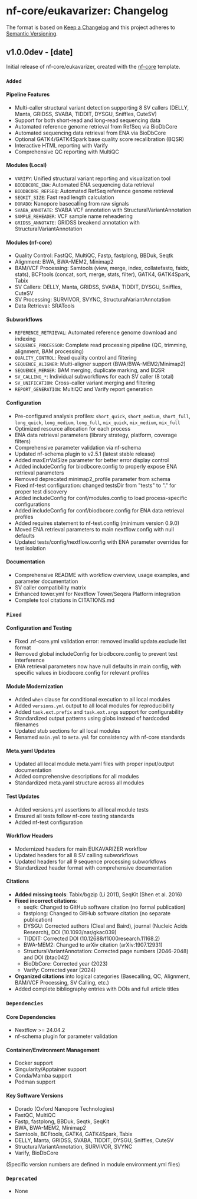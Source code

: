 # nf-core/eukavarizer: Changelog

The format is based on [Keep a Changelog](https://keepachangelog.com/en/1.0.0/)
and this project adheres to [Semantic Versioning](https://semver.org/spec/v2.0.0.html).

## v1.0.0dev - [date]

Initial release of nf-core/eukavarizer, created with the [nf-core](https://nf-co.re/) template.

### `Added`

#### Pipeline Features
- Multi-caller structural variant detection supporting 8 SV callers (DELLY, Manta, GRIDSS, SVABA, TIDDIT, DYSGU, Sniffles, CuteSV)
- Support for both short-read and long-read sequencing data
- Automated reference genome retrieval from RefSeq via BioDbCore
- Automated sequencing data retrieval from ENA via BioDbCore
- Optional GATK4/GATK4Spark base quality score recalibration (BQSR)
- Interactive HTML reporting with Varify
- Comprehensive QC reporting with MultiQC

#### Modules (Local)
- `VARIFY`: Unified structural variant reporting and visualization tool
- `BIODBCORE_ENA`: Automated ENA sequencing data retrieval
- `BIODBCORE_REFSEQ`: Automated RefSeq reference genome retrieval
- `SEQKIT_SIZE`: Fast read length calculation
- `DORADO`: Nanopore basecalling from raw signals
- `SVABA_ANNOTATE`: SVABA VCF annotation with StructuralVariantAnnotation
- `SAMPLE_REHEADER`: VCF sample name reheadering
- `GRIDSS_ANNOTATE`: GRIDSS breakend annotation with StructuralVariantAnnotation

#### Modules (nf-core)
- Quality Control: FastQC, MultiQC, Fastp, fastplong, BBDuk, Seqtk
- Alignment: BWA, BWA-MEM2, Minimap2
- BAM/VCF Processing: Samtools (view, merge, index, collatefastq, faidx, stats), BCFtools (concat, sort, merge, stats, filter), GATK4, GATK4Spark, Tabix
- SV Callers: DELLY, Manta, GRIDSS, SVABA, TIDDIT, DYSGU, Sniffles, CuteSV
- SV Processing: SURVIVOR, SVYNC, StructuralVariantAnnotation
- Data Retrieval: SRATools

#### Subworkflows
- `REFERENCE_RETRIEVAL`: Automated reference genome download and indexing
- `SEQUENCE_PROCESSOR`: Complete read processing pipeline (QC, trimming, alignment, BAM processing)
- `QUALITY_CONTROL`: Read quality control and filtering
- `SEQUENCE_ALIGNER`: Multi-aligner support (BWA/BWA-MEM2/Minimap2)
- `SEQUENCE_MERGER`: BAM merging, duplicate marking, and BQSR
- `SV_CALLING_*`: Individual subworkflows for each SV caller (8 total)
- `SV_UNIFICATION`: Cross-caller variant merging and filtering
- `REPORT_GENERATION`: MultiQC and Varify report generation

#### Configuration
- Pre-configured analysis profiles: `short_quick`, `short_medium`, `short_full`, `long_quick`, `long_medium`, `long_full`, `mix_quick`, `mix_medium`, `mix_full`
- Optimized resource allocation for each process
- ENA data retrieval parameters (library strategy, platform, coverage filters)
- Comprehensive parameter validation via nf-schema
- Updated nf-schema plugin to v2.5.1 (latest stable release)
- Added maxErrValSize parameter for better error display control
- Added includeConfig for biodbcore.config to properly expose ENA retrieval parameters
- Removed deprecated minimap2_profile parameter from schema
- Fixed nf-test configuration: changed testsDir from "tests" to "." for proper test discovery
- Added includeConfig for conf/modules.config to load process-specific configurations
- Added includeConfig for conf/biodbcore.config for ENA data retrieval profiles
- Added requires statement to nf-test.config (minimum version 0.9.0)
- Moved ENA retrieval parameters to main nextflow.config with null defaults
- Updated tests/config/nextflow.config with ENA parameter overrides for test isolation

#### Documentation
- Comprehensive README with workflow overview, usage examples, and parameter documentation
- SV caller compatibility matrix
- Enhanced tower.yml for Nextflow Tower/Seqera Platform integration
- Complete tool citations in CITATIONS.md

### `Fixed`

#### Configuration and Testing
- Fixed .nf-core.yml validation error: removed invalid update.exclude list format
- Removed global includeConfig for biodbcore.config to prevent test interference
- ENA retrieval parameters now have null defaults in main config, with specific values in biodbcore.config for relevant profiles

#### Module Modernization
- Added `when` clause for conditional execution to all local modules
- Added `versions.yml` output to all local modules for reproducibility
- Added `task.ext.prefix` and `task.ext.args` support for configurability
- Standardized output patterns using globs instead of hardcoded filenames
- Updated stub sections for all local modules
- Renamed `main.yml` to `meta.yml` for consistency with nf-core standards

#### Meta.yaml Updates
- Updated all local module meta.yaml files with proper input/output documentation
- Added comprehensive descriptions for all modules
- Standardized meta.yaml structure across all modules

#### Test Updates
- Added versions.yml assertions to all local module tests
- Ensured all tests follow nf-core testing standards
- Added nf-test configuration

#### Workflow Headers
- Modernized headers for main EUKAVARIZER workflow
- Updated headers for all 8 SV calling subworkflows
- Updated headers for all 9 sequence processing subworkflows
- Standardized header format with comprehensive documentation

#### Citations
- **Added missing tools**: Tabix/bgzip (Li 2011), SeqKit (Shen et al. 2016)
- **Fixed incorrect citations**:
  - seqtk: Changed to GitHub software citation (no formal publication)
  - fastplong: Changed to GitHub software citation (no separate publication)
  - DYSGU: Corrected authors (Cleal and Baird), journal (Nucleic Acids Research), DOI (10.1093/nar/gkac039)
  - TIDDIT: Corrected DOI (10.12688/f1000research.11168.2)
  - BWA-MEM2: Changed to arXiv citation (arXiv:1907.12931)
  - StructuralVariantAnnotation: Corrected page numbers (2046-2048) and DOI (btac042)
  - BioDbCore: Corrected year (2023)
  - Varify: Corrected year (2024)
- **Organized citations** into logical categories (Basecalling, QC, Alignment, BAM/VCF Processing, SV Calling, etc.)
- Added complete bibliography entries with DOIs and full article titles

### `Dependencies`

#### Core Dependencies
- Nextflow >= 24.04.2
- nf-schema plugin for parameter validation

#### Container/Environment Management
- Docker support
- Singularity/Apptainer support
- Conda/Mamba support
- Podman support

#### Key Software Versions
- Dorado (Oxford Nanopore Technologies)
- FastQC, MultiQC
- Fastp, fastplong, BBDuk, Seqtk, SeqKit
- BWA, BWA-MEM2, Minimap2
- Samtools, BCFtools, GATK4, GATK4Spark, Tabix
- DELLY, Manta, GRIDSS, SVABA, TIDDIT, DYSGU, Sniffles, CuteSV
- StructuralVariantAnnotation, SURVIVOR, SVYNC
- Varify, BioDbCore

(Specific version numbers are defined in module environment.yml files)

### `Deprecated`

- None
